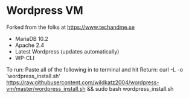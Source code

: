 # Wordpress VM
Forked from the folks at https://www.techandme.se

- MariaDB 10.2
- Apache 2.4
- Latest Wordpress (updates automatically)
- WP-CLI

To run:
Paste all of the following in to terminal and hit Return: curl -L -o 'wordpress_install.sh' https://raw.githubusercontent.com/wildkatz2004/wordpress-vm/master/wordpress_install.sh && sudo bash wordpress_install.sh

